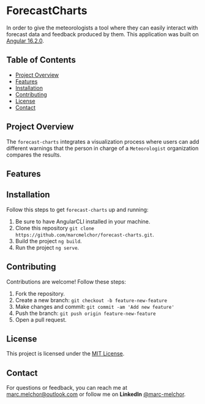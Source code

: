 # ForecastCharts

In order to give the meteorologists a tool where they can easily interact with forecast data and feedback produced by them.
This application was built on [Angular 16.2.0](https://github.com/angular/angular-cli).

## Table of Contents

- [Project Overview](#project-overview)
- [Features](#features)
- [Installation](#installation)
- [Contributing](#contributing)
- [License](#license)
- [Contact](#contact)


## Project Overview

The `forecast-charts` integrates a visualization process where users can add different warnings that the person in charge
of a `Meteorologist` organization compares the results.


## Features


## Installation

Follow this steps to get `forecast-charts` up and running:

1. Be sure to have AngularCLI installed in your machine.
2. Clone this repository `git clone https://github.com/marcmelchor/forecast-charts.git`.
3. Build the project `ng build`.
4. Run the project `ng serve`.

## Contributing

Contributions are welcome! Follow these steps:

1. Fork the repository.
2. Create a new branch: `git checkout -b feature-new-feature`
3. Make changes and commit: `git commit -am 'Add new feature'`
4. Push the branch: `git push origin feature-new-feature`
5. Open a pull request.


## License

This project is licensed under the <u>[MIT License](https://opensource.org/license/mit/)</u>.


## Contact

For questions or feedback, you can reach me at <u>marc.melchor@outlook.com</u> or follow me on <b>LinkedIn</b> <u>@marc-melchor</u>.
